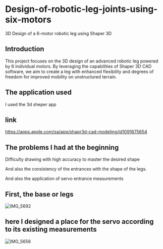 # Design-of-robotic-leg-joints-using-six-motors
3D Design of a 6-motor robotic leg using Shaper 3D

## Introduction

This project focuses on the 3D design of an advanced robotic leg powered by 6 individual motors. 
By leveraging the capabilities of Shaper 3D CAD software, we aim to create a leg with enhanced flexibility and degrees of freedom for improved mobility on unstructured terrain.

## The application used

I used the 3d sheper app
## link 
https://apps.apple.com/sa/app/shapr3d-cad-modeling/id1091675654

## The problems I had at the beginning
Difficulty drawing with high accuracy to master the desired shape

And also the consistency of the entrances with the shape of the legs.

And also the application of servo entrance measurements

 ## First, the base or legs
 ![IMG_5692](https://github.com/ijana7/Design-of-robotic-leg-joints-using-six-motors/assets/173642526/15f08812-2582-460a-a384-63f214c6530b)
 ## here I designed a place for the servo according to its existing measurements
![IMG_5656](https://github.com/ijana7/Design-of-robotic-leg-joints-using-six-motors/assets/173642526/88c4cc8a-9661-4a01-9d0b-5ec4a24323cd)

